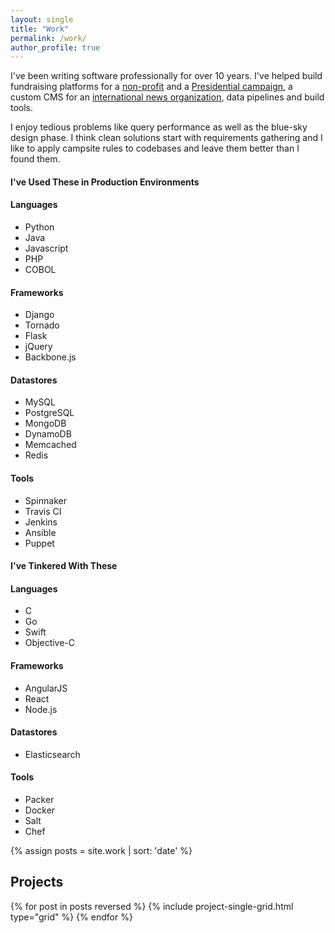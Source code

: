 ```yaml
---
layout: single
title: "Work"
permalink: /work/
author_profile: true
---
```

<p>
    I've been writing software professionally for over 10 years. I've helped build fundraising platforms for a <a href="{% link _work/mycharitywater.md %}">non-profit</a> and a <a href="{% link _work/the-groundwork.md %}">Presidential campaign</a>, a custom CMS for an <a href="{% link _work/reuters-next.md %}">international news organization</a>, data pipelines and build tools.
</p>

<p>
    I enjoy tedious problems like query performance as well as the blue-sky design phase. I think clean solutions start with requirements gathering and I like to apply campsite rules to codebases and leave them better than I found them.
</p>

<div class="skills-list-wrapper">
    <h4>I've Used These in Production Environments</h4>
    <div class="skills-list">
        <h4>Languages</h4>
        <ul>
            <li>Python</li>
            <li>Java</li>
            <li>Javascript</li>
            <li>PHP</li>
            <li>COBOL</li>
        </ul>
    </div>
    <div class="skills-list">
        <h4>Frameworks</h4>
        <ul>
            <li>Django</li>
            <li>Tornado</li>
            <li>Flask</li>
            <li>jQuery</li>
            <li>Backbone.js</li>
        </ul>
    </div>
    <div class="skills-list">
        <h4>Datastores</h4>
        <ul>
            <li>MySQL</li>
            <li>PostgreSQL</li>
            <li>MongoDB</li>
            <li>DynamoDB</li>
            <li>Memcached</li>
            <li>Redis</li>
        </ul>
    </div>
    <div class="skills-list">
        <h4>Tools</h4>
        <ul>
            <li>Spinnaker</li>
            <li>Travis CI</li>
            <li>Jenkins</li>
            <li>Ansible</li>
            <li>Puppet</li>
        </ul>
    </div>
</div>

<div class="skills-list-wrapper">
    <h4>I've Tinkered With These</h4>
    <div class="skills-list">
        <h4>Languages</h4>
        <ul>
            <li>C</li>
            <li>Go</li>
            <li>Swift</li>
            <li>Objective-C</li>
        </ul>
    </div>
    <div class="skills-list">
        <h4>Frameworks</h4>
        <ul>
            <li>AngularJS</li>
            <li>React</li>
            <li>Node.js</li>
        </ul>
    </div>
    <div class="skills-list">
        <h4>Datastores</h4>
        <ul>
            <li>Elasticsearch</li>
        </ul>
    </div>
    <div class="skills-list">
        <h4>Tools</h4>
        <ul>
            <li>Packer</li>
            <li>Docker</li>
            <li>Salt</li>
            <li>Chef</li>
        </ul>
    </div>
</div>

{% assign posts = site.work | sort: 'date' %}

<h2>Projects</h2>

<div id="project__grid-wrapper" class="grid__wrapper">
  {% for post in posts reversed %}
    {% include project-single-grid.html type="grid" %}
  {% endfor %}
</div>

